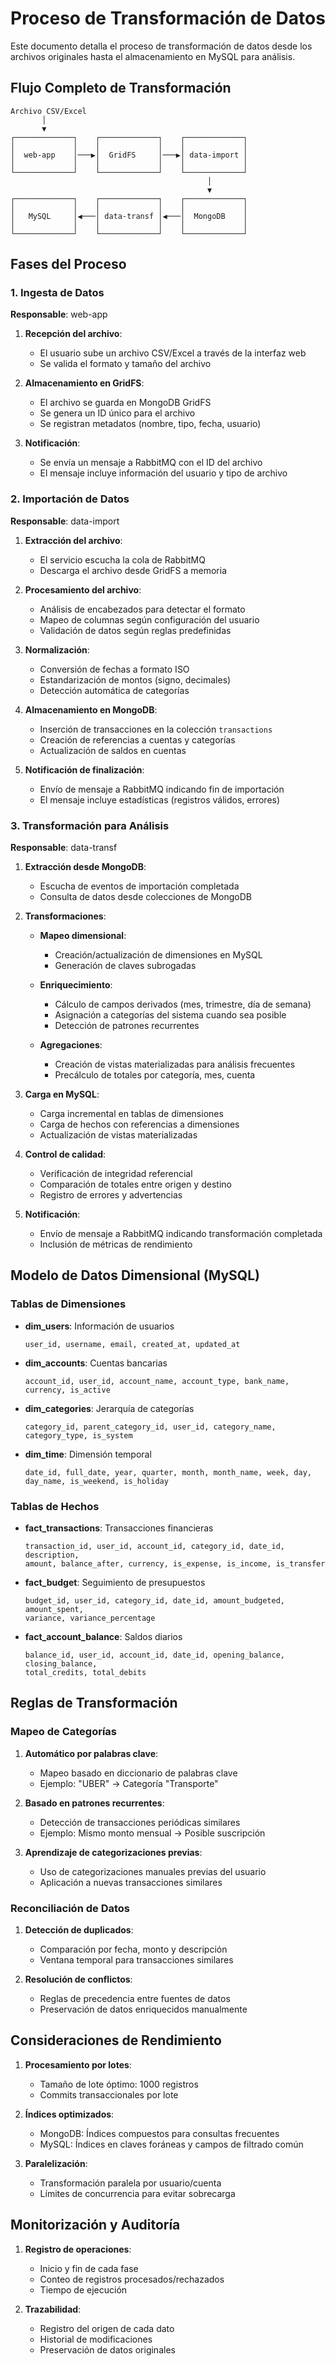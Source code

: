 # Proceso de Transformación de Datos

Este documento detalla el proceso de transformación de datos desde los archivos originales hasta el almacenamiento en MySQL para análisis.

## Flujo Completo de Transformación

```
Archivo CSV/Excel
       │
       ▼
┌─────────────┐    ┌─────────────┐    ┌─────────────┐
│             │    │             │    │             │
│  web-app    │───▶│  GridFS     │───▶│ data-import │
│             │    │             │    │             │
└─────────────┘    └─────────────┘    └─────────────┘
                                            │
                                            ▼
┌─────────────┐    ┌─────────────┐    ┌─────────────┐
│             │    │             │    │             │
│   MySQL     │◀───│ data-transf │◀───│  MongoDB    │
│             │    │             │    │             │
└─────────────┘    └─────────────┘    └─────────────┘
```

## Fases del Proceso

### 1. Ingesta de Datos

**Responsable**: web-app

1. **Recepción del archivo**:
   - El usuario sube un archivo CSV/Excel a través de la interfaz web
   - Se valida el formato y tamaño del archivo

2. **Almacenamiento en GridFS**:
   - El archivo se guarda en MongoDB GridFS
   - Se genera un ID único para el archivo
   - Se registran metadatos (nombre, tipo, fecha, usuario)

3. **Notificación**:
   - Se envía un mensaje a RabbitMQ con el ID del archivo
   - El mensaje incluye información del usuario y tipo de archivo

### 2. Importación de Datos

**Responsable**: data-import

1. **Extracción del archivo**:
   - El servicio escucha la cola de RabbitMQ
   - Descarga el archivo desde GridFS a memoria

2. **Procesamiento del archivo**:
   - Análisis de encabezados para detectar el formato
   - Mapeo de columnas según configuración del usuario
   - Validación de datos según reglas predefinidas

3. **Normalización**:
   - Conversión de fechas a formato ISO
   - Estandarización de montos (signo, decimales)
   - Detección automática de categorías

4. **Almacenamiento en MongoDB**:
   - Inserción de transacciones en la colección `transactions`
   - Creación de referencias a cuentas y categorías
   - Actualización de saldos en cuentas

5. **Notificación de finalización**:
   - Envío de mensaje a RabbitMQ indicando fin de importación
   - El mensaje incluye estadísticas (registros válidos, errores)

### 3. Transformación para Análisis

**Responsable**: data-transf

1. **Extracción desde MongoDB**:
   - Escucha de eventos de importación completada
   - Consulta de datos desde colecciones de MongoDB

2. **Transformaciones**:
   - **Mapeo dimensional**:
     - Creación/actualización de dimensiones en MySQL
     - Generación de claves subrogadas

   - **Enriquecimiento**:
     - Cálculo de campos derivados (mes, trimestre, día de semana)
     - Asignación a categorías del sistema cuando sea posible
     - Detección de patrones recurrentes

   - **Agregaciones**:
     - Creación de vistas materializadas para análisis frecuentes
     - Precálculo de totales por categoría, mes, cuenta

3. **Carga en MySQL**:
   - Carga incremental en tablas de dimensiones
   - Carga de hechos con referencias a dimensiones
   - Actualización de vistas materializadas

4. **Control de calidad**:
   - Verificación de integridad referencial
   - Comparación de totales entre origen y destino
   - Registro de errores y advertencias

5. **Notificación**:
   - Envío de mensaje a RabbitMQ indicando transformación completada
   - Inclusión de métricas de rendimiento

## Modelo de Datos Dimensional (MySQL)

### Tablas de Dimensiones

- **dim_users**: Información de usuarios
  ```
  user_id, username, email, created_at, updated_at
  ```

- **dim_accounts**: Cuentas bancarias
  ```
  account_id, user_id, account_name, account_type, bank_name, currency, is_active
  ```

- **dim_categories**: Jerarquía de categorías
  ```
  category_id, parent_category_id, user_id, category_name, category_type, is_system
  ```

- **dim_time**: Dimensión temporal
  ```
  date_id, full_date, year, quarter, month, month_name, week, day, day_name, is_weekend, is_holiday
  ```

### Tablas de Hechos

- **fact_transactions**: Transacciones financieras
  ```
  transaction_id, user_id, account_id, category_id, date_id, description,
  amount, balance_after, currency, is_expense, is_income, is_transfer
  ```

- **fact_budget**: Seguimiento de presupuestos
  ```
  budget_id, user_id, category_id, date_id, amount_budgeted, amount_spent,
  variance, variance_percentage
  ```

- **fact_account_balance**: Saldos diarios
  ```
  balance_id, user_id, account_id, date_id, opening_balance, closing_balance,
  total_credits, total_debits
  ```

## Reglas de Transformación

### Mapeo de Categorías

1. **Automático por palabras clave**:
   - Mapeo basado en diccionario de palabras clave
   - Ejemplo: "UBER" → Categoría "Transporte"

2. **Basado en patrones recurrentes**:
   - Detección de transacciones periódicas similares
   - Ejemplo: Mismo monto mensual → Posible suscripción

3. **Aprendizaje de categorizaciones previas**:
   - Uso de categorizaciones manuales previas del usuario
   - Aplicación a nuevas transacciones similares

### Reconciliación de Datos

1. **Detección de duplicados**:
   - Comparación por fecha, monto y descripción
   - Ventana temporal para transacciones similares

2. **Resolución de conflictos**:
   - Reglas de precedencia entre fuentes de datos
   - Preservación de datos enriquecidos manualmente

## Consideraciones de Rendimiento

1. **Procesamiento por lotes**:
   - Tamaño de lote óptimo: 1000 registros
   - Commits transaccionales por lote

2. **Índices optimizados**:
   - MongoDB: Índices compuestos para consultas frecuentes
   - MySQL: Índices en claves foráneas y campos de filtrado común

3. **Paralelización**:
   - Transformación paralela por usuario/cuenta
   - Límites de concurrencia para evitar sobrecarga

## Monitorización y Auditoría

1. **Registro de operaciones**:
   - Inicio y fin de cada fase
   - Conteo de registros procesados/rechazados
   - Tiempo de ejecución

2. **Trazabilidad**:
   - Registro del origen de cada dato
   - Historial de modificaciones
   - Preservación de datos originales
